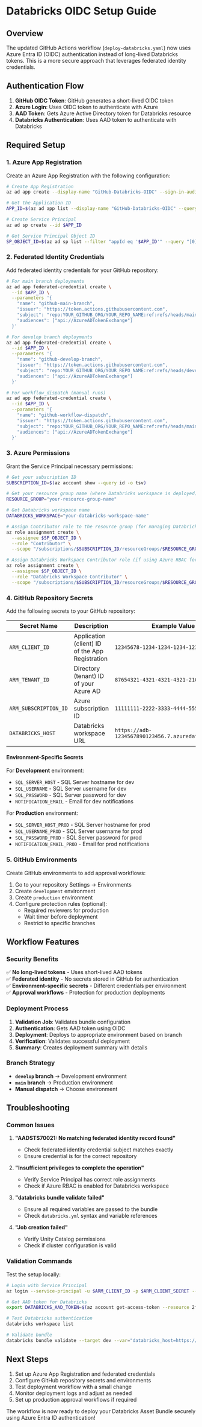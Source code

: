 # Databricks OIDC Setup Guide

## Overview

The updated GitHub Actions workflow (`deploy-databricks.yaml`) now uses Azure Entra ID (OIDC) authentication instead of long-lived Databricks tokens. This is a more secure approach that leverages federated identity credentials.

## Authentication Flow

1. **GitHub OIDC Token**: GitHub generates a short-lived OIDC token
2. **Azure Login**: Uses OIDC token to authenticate with Azure
3. **AAD Token**: Gets Azure Active Directory token for Databricks resource
4. **Databricks Authentication**: Uses AAD token to authenticate with Databricks

## Required Setup

### 1. Azure App Registration

Create an Azure App Registration with the following configuration:

```bash
# Create App Registration
az ad app create --display-name "GitHub-Databricks-OIDC" --sign-in-audience AzureADMyOrg

# Get the Application ID
APP_ID=$(az ad app list --display-name "GitHub-Databricks-OIDC" --query "[0].appId" -o tsv)

# Create Service Principal
az ad sp create --id $APP_ID

# Get Service Principal Object ID
SP_OBJECT_ID=$(az ad sp list --filter "appId eq '$APP_ID'" --query "[0].id" -o tsv)
```

### 2. Federated Identity Credentials

Add federated identity credentials for your GitHub repository:

```bash
# For main branch deployments
az ad app federated-credential create \
  --id $APP_ID \
  --parameters '{
    "name": "github-main-branch",
    "issuer": "https://token.actions.githubusercontent.com",
    "subject": "repo:YOUR_GITHUB_ORG/YOUR_REPO_NAME:ref:refs/heads/main",
    "audiences": ["api://AzureADTokenExchange"]
  }'

# For develop branch deployments  
az ad app federated-credential create \
  --id $APP_ID \
  --parameters '{
    "name": "github-develop-branch", 
    "issuer": "https://token.actions.githubusercontent.com",
    "subject": "repo:YOUR_GITHUB_ORG/YOUR_REPO_NAME:ref:refs/heads/develop",
    "audiences": ["api://AzureADTokenExchange"]
  }'

# For workflow_dispatch (manual runs)
az ad app federated-credential create \
  --id $APP_ID \
  --parameters '{
    "name": "github-workflow-dispatch",
    "issuer": "https://token.actions.githubusercontent.com", 
    "subject": "repo:YOUR_GITHUB_ORG/YOUR_REPO_NAME:ref:refs/heads/main",
    "audiences": ["api://AzureADTokenExchange"]
  }'
```

### 3. Azure Permissions

Grant the Service Principal necessary permissions:

```bash
# Get your subscription ID
SUBSCRIPTION_ID=$(az account show --query id -o tsv)

# Get your resource group name (where Databricks workspace is deployed)
RESOURCE_GROUP="your-resource-group-name"

# Get Databricks workspace name
DATABRICKS_WORKSPACE="your-databricks-workspace-name"

# Assign Contributor role to the resource group (for managing Databricks resources)
az role assignment create \
  --assignee $SP_OBJECT_ID \
  --role "Contributor" \
  --scope "/subscriptions/$SUBSCRIPTION_ID/resourceGroups/$RESOURCE_GROUP"

# Assign Databricks Workspace Contributor role (if using Azure RBAC for Databricks)
az role assignment create \
  --assignee $SP_OBJECT_ID \
  --role "Databricks Workspace Contributor" \
  --scope "/subscriptions/$SUBSCRIPTION_ID/resourceGroups/$RESOURCE_GROUP/providers/Microsoft.Databricks/workspaces/$DATABRICKS_WORKSPACE"
```

### 4. GitHub Repository Secrets

Add the following secrets to your GitHub repository:

| Secret Name | Description | Example Value |
|-------------|-------------|---------------|
| `ARM_CLIENT_ID` | Application (client) ID of the App Registration | `12345678-1234-1234-1234-123456789012` |
| `ARM_TENANT_ID` | Directory (tenant) ID of your Azure AD | `87654321-4321-4321-4321-210987654321` |
| `ARM_SUBSCRIPTION_ID` | Azure subscription ID | `11111111-2222-3333-4444-555555555555` |
| `DATABRICKS_HOST` | Databricks workspace URL | `https://adb-1234567890123456.7.azuredatabricks.net` |

#### Environment-Specific Secrets

For **Development** environment:
- `SQL_SERVER_HOST` - SQL Server hostname for dev
- `SQL_USERNAME` - SQL Server username for dev  
- `SQL_PASSWORD` - SQL Server password for dev
- `NOTIFICATION_EMAIL` - Email for dev notifications

For **Production** environment:
- `SQL_SERVER_HOST_PROD` - SQL Server hostname for prod
- `SQL_USERNAME_PROD` - SQL Server username for prod
- `SQL_PASSWORD_PROD` - SQL Server password for prod  
- `NOTIFICATION_EMAIL_PROD` - Email for prod notifications

### 5. GitHub Environments

Create GitHub environments to add approval workflows:

1. Go to your repository Settings → Environments
2. Create `development` environment
3. Create `production` environment
4. Configure protection rules (optional):
   - Required reviewers for production
   - Wait timer before deployment
   - Restrict to specific branches

## Workflow Features

### Security Benefits

✅ **No long-lived tokens** - Uses short-lived AAD tokens  
✅ **Federated identity** - No secrets stored in GitHub for authentication  
✅ **Environment-specific secrets** - Different credentials per environment  
✅ **Approval workflows** - Protection for production deployments  

### Deployment Process

1. **Validation Job**: Validates bundle configuration
2. **Authentication**: Gets AAD token using OIDC
3. **Deployment**: Deploys to appropriate environment based on branch
4. **Verification**: Validates successful deployment
5. **Summary**: Creates deployment summary with details

### Branch Strategy

- **`develop` branch** → Development environment
- **`main` branch** → Production environment  
- **Manual dispatch** → Choose environment

## Troubleshooting

### Common Issues

1. **"AADSTS70021: No matching federated identity record found"**
   - Check federated identity credential subject matches exactly
   - Ensure credential is for the correct repository

2. **"Insufficient privileges to complete the operation"**
   - Verify Service Principal has correct role assignments
   - Check if Azure RBAC is enabled for Databricks workspace

3. **"databricks bundle validate failed"**
   - Ensure all required variables are passed to the bundle
   - Check `databricks.yml` syntax and variable references

4. **"Job creation failed"**
   - Verify Unity Catalog permissions
   - Check if cluster configuration is valid

### Validation Commands

Test the setup locally:

```bash
# Login with Service Principal
az login --service-principal -u $ARM_CLIENT_ID -p $ARM_CLIENT_SECRET --tenant $ARM_TENANT_ID

# Get AAD token for Databricks
export DATABRICKS_AAD_TOKEN=$(az account get-access-token --resource 2ff814a6-3304-4ab8-85cb-cd0e6f879c1d --query accessToken --output tsv)

# Test Databricks authentication
databricks workspace list

# Validate bundle
databricks bundle validate --target dev --var="databricks_host=https://your-workspace.azuredatabricks.net"
```

## Next Steps

1. Set up Azure App Registration and federated credentials
2. Configure GitHub repository secrets and environments  
3. Test deployment workflow with a small change
4. Monitor deployment logs and adjust as needed
5. Set up production approval workflows if required

The workflow is now ready to deploy your Databricks Asset Bundle securely using Azure Entra ID authentication!
